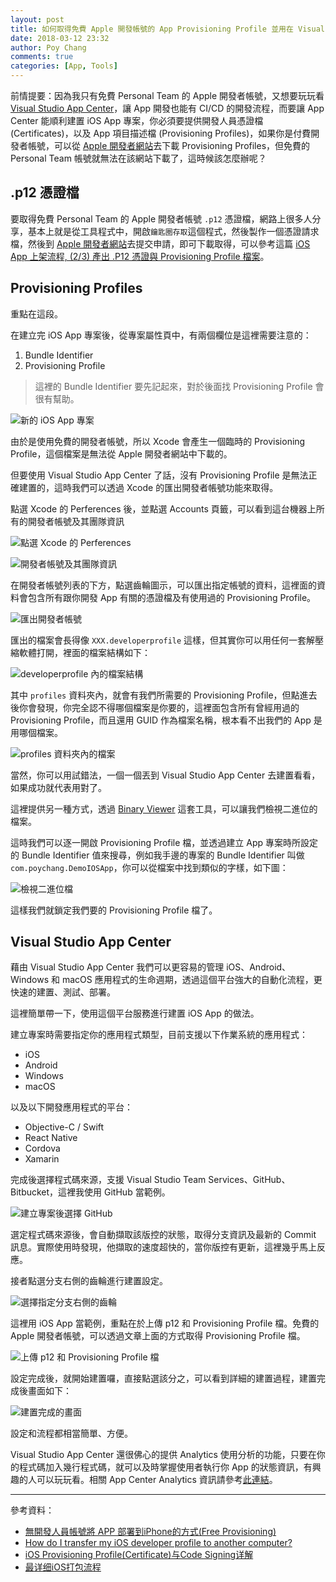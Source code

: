 ```yaml
---
layout: post
title: 如何取得免費 Apple 開發帳號的 App Provisioning Profile 並用在 Visual Studio App Center 中
date: 2018-03-12 23:32
author: Poy Chang
comments: true
categories: [App, Tools]
---
```

前情提要：因為我只有免費 Personal Team 的 Apple 開發者帳號，又想要玩玩看 [Visual Studio App Center](https://www.visualstudio.com/zh-hant/app-center/)，讓 App 開發也能有 CI/CD 的開發流程，而要讓 App Center 能順利建置 iOS App 專案，你必須要提供開發人員憑證檔(Certificates)，以及 App 項目描述檔 (Provisioning Profiles)，如果你是付費開發者帳號，可以從 [Apple 開發者網站](https://developer.apple.com/account/)去下載 Provisioning Profiles，但免費的 Personal Team 帳號就無法在該網站下載了，這時候該怎麼辦呢？

## .p12 憑證檔

要取得免費 Personal Team 的 Apple 開發者帳號 `.p12` 憑證檔，網路上很多人分享，基本上就是從工具程式中，開啟`鑰匙圈存取`這個程式，然後製作一個憑證請求檔，然後到 [Apple 開發者網站](https://developer.apple.com/account/)去提交申請，即可下載取得，可以參考這篇 [iOS App 上架流程, (2/3) 產出 .P12 憑證與 Provisioning Profile 檔案](http://gogoprivateryan.blogspot.tw/2015/08/ios-app-23-p12-provisioning-profile.html)。

## Provisioning Profiles

重點在這段。

在建立完 iOS App 專案後，從專案屬性頁中，有兩個欄位是這裡需要注意的：

1. Bundle Identifier
2. Provisioning Profile

>這裡的 Bundle Identifier 要先記起來，對於後面找 Provisioning Profile 會很有幫助。

![新的 iOS App 專案](https://i.imgur.com/tUwMt17.png)

由於是使用免費的開發者帳號，所以 Xcode 會產生一個臨時的 Provisioning Profile，這個檔案是無法從 Apple 開發者網站中下載的。

但要使用 Visual Studio App Center 了話，沒有 Provisioning Profile 是無法正確建置的，這時我們可以透過 Xcode 的匯出開發者帳號功能來取得。

點選 Xcode 的 Perferences 後，並點選 Accounts 頁籤，可以看到這台機器上所有的開發者帳號及其團隊資訊

![點選 Xcode 的 Perferences](https://i.imgur.com/sul4b1t.png)

![開發者帳號及其團隊資訊](https://i.imgur.com/QF87Wvg.png)

在開發者帳號列表的下方，點選齒輪圖示，可以匯出指定帳號的資料，這裡面的資料會包含所有跟你開發 App 有關的憑證檔及有使用過的 Provisioning Profile。

![匯出開發者帳號](https://i.imgur.com/RIZoHA7.png)

匯出的檔案會長得像 `XXX.developerprofile` 這樣，但其實你可以用任何一套解壓縮軟體打開，裡面的檔案結構如下：

![developerprofile 內的檔案結構](https://i.imgur.com/NFgIP4g.png)

其中 `profiles` 資料夾內，就會有我們所需要的 Provisioning Profile，但點進去後你會發現，你完全認不得哪個檔案是你要的，這裡面包含所有曾經用過的 Provisioning Profile，而且還用 GUID 作為檔案名稱，根本看不出我們的 App 是用哪個檔案。

![profiles 資料夾內的檔案](https://i.imgur.com/90aImbj.png)

當然，你可以用試錯法，一個一個丟到 Visual Studio App Center 去建置看看，如果成功就代表用對了。

這裡提供另一種方式，透過 [Binary Viewer](http://www.proxoft.com/binaryviewer.aspx) 這套工具，可以讓我們檢視二進位的檔案。

這時我們可以逐一開啟 Provisioning Profile 檔，並透過建立 App 專案時所設定的 Bundle Identifier 值來搜尋，例如我手邊的專案的 Bundle Identifier 叫做 `com.poychang.DemoIOSApp`，你可以從檔案中找到類似的字樣，如下圖：

![檢視二進位檔](https://i.imgur.com/N7ER9Wt.png)

這樣我們就鎖定我們要的 Provisioning Profile 檔了。

## Visual Studio App Center

藉由 Visual Studio App Center 我們可以更容易的管理 iOS、Android、Windows 和 macOS 應用程式的生命週期，透過這個平台強大的自動化流程，更快速的建置、測試、部署。

這裡簡單帶一下，使用這個平台服務進行建置 iOS App 的做法。

建立專案時需要指定你的應用程式類型，目前支援以下作業系統的應用程式：

* iOS
* Android
* Windows
* macOS

以及以下開發應用程式的平台：

* Objective-C / Swift
* React Native
* Cordova
* Xamarin

完成後選擇程式碼來源，支援 Visual Studio Team Services、GitHub、Bitbucket，這裡我使用 GitHub 當範例。

![建立專案後選擇 GitHub](https://i.imgur.com/qLBpAzg.png)

選定程式碼來源後，會自動擷取該版控的狀態，取得分支資訊及最新的 Commit 訊息。實際使用時發現，他擷取的速度超快的，當你版控有更新，這裡幾乎馬上反應。

接者點選分支右側的齒輪進行建置設定。

![選擇指定分支右側的齒輪](https://i.imgur.com/xDeIw5w.png)

這裡用 iOS App 當範例，重點在於上傳 p12 和 Provisioning Profile 檔。免費的 Apple 開發者帳號，可以透過文章上面的方式取得 Provisioning Profile 檔。

![上傳 p12 和 Provisioning Profile 檔](https://i.imgur.com/DyK73QG.png)

設定完成後，就開始建置囉，直接點選該分之，可以看到詳細的建置過程，建置完成後畫面如下：

![建置完成的畫面](https://i.imgur.com/wNX8Fys.png)

設定和流程都相當簡單、方便。

Visual Studio App Center 還很佛心的提供 Analytics 使用分析的功能，只要在你的程式碼加入幾行程式碼，就可以及時掌握使用者執行你 App 的狀態資訊，有興趣的人可以玩玩看。相關 App Center Analytics 資訊請參考[此連結](https://docs.microsoft.com/en-us/appcenter/sdk/analytics/ios)。

----------

參考資料：

* [無開發人員帳號將 APP 部署到iPhone的方式(Free Provisioning)](https://dotblogs.com.tw/rainmaker/2016/07/23/105824)
* [How do I transfer my iOS developer profile to another computer?](https://apple.stackexchange.com/questions/57059/how-do-i-transfer-my-ios-developer-profile-to-another-computer)
* [iOS Provisioning Profile(Certificate)与Code Signing详解](http://blog.csdn.net/phunxm/article/details/42685597)
* [最详细iOS打包流程](https://www.jianshu.com/p/cda386ddaa2c)

